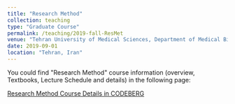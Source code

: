 ```yaml
---
title: "Research Method"
collection: teaching
type: "Graduate Course"
permalink: /teaching/2019-fall-ResMet
venue: "Tehran University of Medical Sciences, Department of Medical Biotechnology"
date: 2019-09-01
location: "Tehran, Iran"
---
```


You could find "Research Method" course information (overview, Textbooks, Lecture Schedule and details) in the following page:

[Research Method Course Details in CODEBERG](https://codeberg.org/yazdan59/Research_Method)
